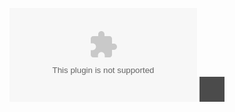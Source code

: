 ![](/Notatki/Semestr%204/Sieci%20komputerowe/Wykłady/Wykład%209/11_SK_Sieci%20rozlegle.pptx)
![](/Notatki/Semestr%204/Sieci%20komputerowe/Wykłady/Wykład%209/Drawing%202024-05-08%2017.54.22.excalidraw.svg)